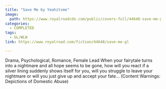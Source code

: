 ```yaml
---
title: "Save Me by Yeahitsme"
image:
  path: https://www.royalroadcdn.com/public/covers-full/44648-save-me-gl.jpg
categories:
  - COMPLETED
tags:
  - GL/WLW
link: https://www.royalroad.com/fiction/44648/save-me-gl

---
```

Drama, Psychological, Romance, Female Lead When your fairytale turns into a nightmare and all hope seems to be gone, how will you react if a silver lining suddenly shows itself for you, will you struggle to leave your nightmare or will you just give up and accept your fate… (Content Warnings: Depictions of Domestic Abuse)

